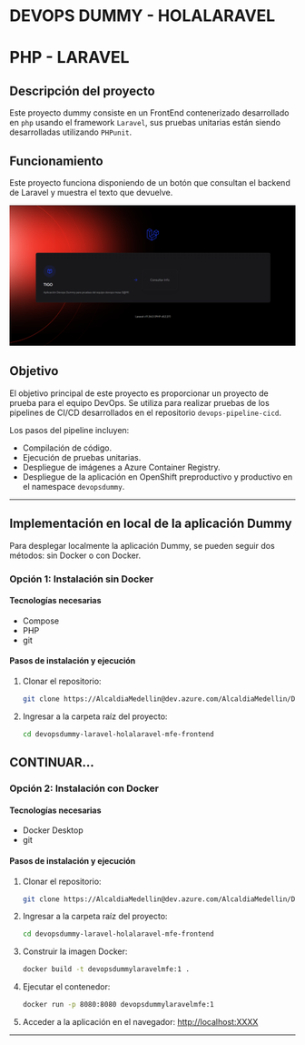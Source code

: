 # **DEVOPS DUMMY - HOLALARAVEL**
# **PHP - LARAVEL**

## Descripción del proyecto
Este proyecto dummy consiste en un FrontEnd contenerizado desarrollado en `php` usando el framework `Laravel`, sus pruebas unitarias están siendo desarrolladas utilizando `PHPunit`.

## Funcionamiento
Este proyecto funciona disponiendo de un botón que consultan el backend de Laravel y muestra el texto que devuelve. 

![Imagen del proyecto](image.png)


## Objetivo
El objetivo principal de este proyecto es proporcionar un proyecto de prueba para el equipo DevOps. Se utiliza para realizar pruebas de los pipelines de CI/CD desarrollados en el repositorio `devops-pipeline-cicd`. 

Los pasos del pipeline incluyen:

- Compilación de código.
- Ejecución de pruebas unitarias.
- Despliegue de imágenes a Azure Container Registry.
- Despliegue de la aplicación en OpenShift preproductivo y productivo en el namespace `devopsdummy`.

---

## **Implementación en local de la aplicación Dummy**
Para desplegar localmente la aplicación Dummy, se pueden seguir dos métodos: sin Docker o con Docker.

### **Opción 1: Instalación sin Docker**
#### **Tecnologías necesarias**
- Compose
- PHP
- git

#### **Pasos de instalación y ejecución**
1. Clonar el repositorio:
   ```sh
   git clone https://AlcaldiaMedellin@dev.azure.com/AlcaldiaMedellin/DevOps%20Dummy/_git/devopsdummy-laravel-holalaravel-mfe-frontend
   ```
2. Ingresar a la carpeta raíz del proyecto:
   ```sh
   cd devopsdummy-laravel-holalaravel-mfe-frontend
   ```

CONTINUAR...
---

### **Opción 2: Instalación con Docker**
#### **Tecnologías necesarias**
- Docker Desktop
- git

#### **Pasos de instalación y ejecución**
1. Clonar el repositorio:
   ```sh
   git clone https://AlcaldiaMedellin@dev.azure.com/AlcaldiaMedellin/DevOps%20Dummy/_git/devopsdummy-laravel-holalaravel-mfe-frontend
   ```
2. Ingresar a la carpeta raíz del proyecto:
   ```sh
   cd devopsdummy-laravel-holalaravel-mfe-frontend
   ```
4. Construir la imagen Docker:
   ```sh
   docker build -t devopsdummylaravelmfe:1 .
   ```
5. Ejecutar el contenedor:
   ```sh
   docker run -p 8080:8080 devopsdummylaravelmfe:1
   ```
6. Acceder a la aplicación en el navegador: [http://localhost:XXXX](http://localhost:XXXX)

---